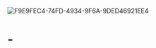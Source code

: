 ![F9E9FEC4-74FD-4934-9F6A-9DED46921EE4](https://user-images.githubusercontent.com/102523600/162728677-ef0c08f3-6638-4635-9e44-5880f9b45112.jpeg)
# -
